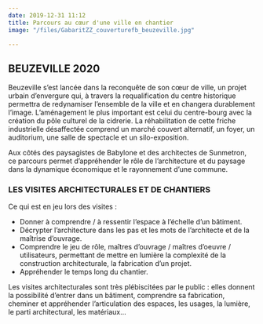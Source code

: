 ```yaml
---
date: 2019-12-31 11:12
title: Parcours au cœur d'une ville en chantier
image: "/files/GabaritZZ_couverturefb_beuzeville.jpg"

---
```

## BEUZEVILLE 2020

Beuzeville s’est lancée dans la reconquête de son cœur de ville, un projet urbain d’envergure qui, à travers la requalification du centre historique permettra de redynamiser l’ensemble de la ville et en changera durablement l’image. L’aménagement le plus important est celui du centre-bourg avec la création du pôle culturel de la cidrerie. La réhabilitation de cette friche industrielle désaffectée comprend un marché couvert alternatif, un foyer, un auditorium, une salle de spectacle et un silo-exposition.

Aux côtés des paysagistes de Babylone et des architectes de Sunmetron, ce parcours permet d’appréhender le rôle de l’architecture et du paysage dans la dynamique économique et le rayonnement d’une commune.

### LES VISITES ARCHITECTURALES ET DE CHANTIERS

Ce qui est en jeu lors des visites :

* Donner à comprendre / à ressentir l’espace à l’échelle d’un bâtiment.
* Décrypter l’architecture dans les pas et les mots de l’architecte et de la maîtrise d’ouvrage.
* Comprendre le jeu de rôle, maîtres d’ouvrage / maîtres d’oeuvre / utilisateurs, permettant de mettre en lumière la complexité de la construction architecturale, la fabrication d’un projet.
* Appréhender le temps long du chantier.

Les visites architecturales sont très plébiscitées par le public : elles donnent la possibilité d’entrer dans un bâtiment, comprendre sa fabrication, cheminer et appréhender l’articulation des espaces, les usages, la lumière, le parti architectural, les matériaux...